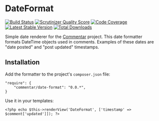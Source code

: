 DateFormat
=

[![Build Status](https://travis-ci.org/Commentar/DateFormat.png?branch=master)](https://travis-ci.org/Commentar/DateFormat) [![Scrutinizer Quality Score](https://scrutinizer-ci.com/g/Commentar/DateFormat/badges/quality-score.png?s=de8f464b0b29483baecf1751883781e40840a621)](https://scrutinizer-ci.com/g/Commentar/DateFormat/) [![Code Coverage](https://scrutinizer-ci.com/g/Commentar/DateFormat/badges/coverage.png?s=c0b35e140c622cd80b88b8b9882ad228c253ae73)](https://scrutinizer-ci.com/g/Commentar/DateFormat/) [![Latest Stable Version](https://poser.pugx.org/Commentar/date-format/v/stable.png)](https://packagist.org/packages/Commentar/date-format) [![Total Downloads](https://poser.pugx.org/Commentar/date-format/downloads.png)](https://packagist.org/packages/Commentar/date-format)

Simple date renderer for the [Commentar][commentar] project. This date formatter formats DateTime objects used in comments. Examples of these dates are "date posted" and "post updated" timestamps.

Installation
-

Add the formatter to the project's `composer.json` file:

    "require": {
        "commentar/date-format": "0.0.*",
    }

Use it in your templates:

    <?php echo $this->renderView('DateFormat', ['timestamp' => $comment['updated']]); ?>

[commentar]:https://github.com/Commentar/Commentar
